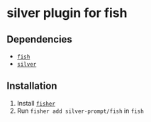 # silver plugin for fish

## Dependencies

- [`fish`](https://fishshell.com/)
- [`silver`](https://github.com/reujab/silver/)

## Installation

1. Install [`fisher`](https://github.com/jorgebucaran/fisher#installation)
1. Run `fisher add silver-prompt/fish` in `fish`
